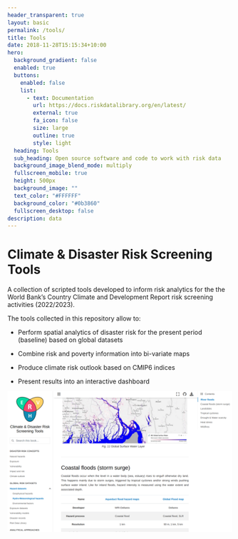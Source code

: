 ```yaml
---
header_transparent: true
layout: basic
permalink: /tools/
title: Tools
date: 2018-11-28T15:15:34+10:00
hero:
  background_gradient: false
  enabled: true
  buttons:
    enabled: false
    list:
      - text: Documentation
        url: https://docs.riskdatalibrary.org/en/latest/
        external: true
        fa_icon: false
        size: large
        outline: true
        style: light
  heading: Tools
  sub_heading: Open source software and code to work with risk data
  background_image_blend_mode: multiply
  fullscreen_mobile: true
  height: 500px
  background_image: ""
  text_color: "#FFFFFF"
  background_color: "#0b3860"
  fullscreen_desktop: false
description: data
---
```

# Climate & Disaster Risk Screening Tools

A collection of scripted tools developed to inform risk analytics for the the World Bank’s Country Climate and Development Report risk screening activities (2022/2023).

The tools collected in this repository allow to:

- Perform spatial analytics of disaster risk for the present period (baseline) based on global datasets

- Combine risk and poverty information into bi-variate maps

- Produce climate risk outlook based on CMIP6 indices

- Present results into an interactive dashboard

![](/assets/images/uploads/screenshot-from-2023-10-01-16-08-30.png)